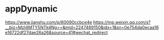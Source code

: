 # appDynamic
https://www.jianshu.com/p/60090ccbce4e
https://mp.weixin.qq.com/s?__biz=MzI4MTY5NTk4Ng==&mid=2247489150&idx=1&sn=0e754da0ecaa16e16722df27dae26a26&source=41#wechat_redirect